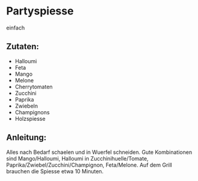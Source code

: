 Partyspiesse
===
einfach

Zutaten:
---
-   Halloumi
-   Feta
-   Mango
-   Melone
-   Cherrytomaten
-   Zucchini
-   Paprika
-   Zwiebeln
-   Champignons
-   Holzspiesse

Anleitung:
---
Alles nach Bedarf schaelen und in Wuerfel schneiden.
Gute Kombinationen sind Mango/Halloumi, Halloumi in Zucchinihuelle/Tomate, Paprika/Zwiebel/Zucchini/Champignon, Feta/Melone.
Auf dem Grill brauchen die Spiesse etwa 10 Minuten.